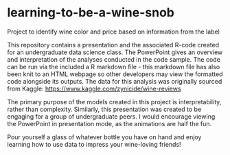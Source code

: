 # learning-to-be-a-wine-snob
Project to identify wine color and price based on information from the label

This repository contains a presentation and the associated R-code created for an undergraduate data science class. The PowerPoint gives an overview and interpretation of the analyses conducted in the code sample. The code can be run via the included a R markdown file - this markdown file has also been knit to an HTML webpage so other developers may view the formatted code alongside its outputs. The data for this analysis was originally sourced from Kaggle: https://www.kaggle.com/zynicide/wine-reviews 

The primary purpose of the models created in this project is interpretability, rather than complexity. Similarly, this presentation was created to be engaging for a group of undergraduate peers. I would encourage viewing the PowerPoint in presentation mode, as the animations are half the fun. 

Pour yourself a glass of whatever bottle you have on hand and enjoy learning how to use data to impress your wine-loving friends! 

